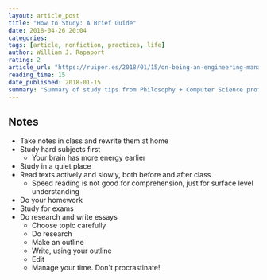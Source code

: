 ```yaml
---
layout: article_post
title: "How to Study: A Brief Guide"
date: 2018-04-26 20:04
categories:
tags: [article, nonfiction, practices, life]
author: William J. Rapaport
rating: 2
article_url: "https://ruiper.es/2018/01/15/on-being-an-engineering-manager/"
reading_time: 15
date_published: 2018-01-15
summary: "Summary of study tips from Philosophy + Computer Science professor at University of Buffalo"
---
```


## Notes

* Take notes in class and rewrite them at home
* Study hard subjects first
  * Your brain has more energy earlier
* Study in a quiet place
* Read texts actively and slowly, both before and after class
  * Speed reading is not good for comprehension, just for surface level
    understanding
* Do your homework
* Study for exams
* Do research and write essays
  * Choose topic carefully
  * Do research
  * Make an outline
  * Write, using your outline
  * Edit
  * Manage your time. Don't procrastinate!
